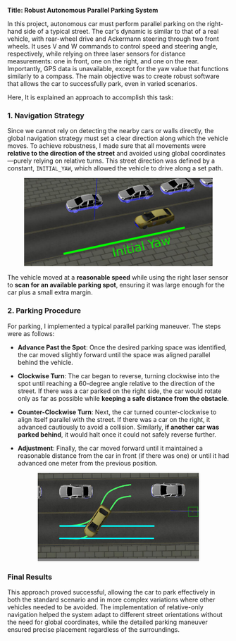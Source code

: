 **Title: Robust Autonomous Parallel Parking System**

In this project, autonomous car must perform parallel parking on the right-hand side of a typical street. The car's dynamic is similar to that of a real vehicle, with rear-wheel drive and Ackermann steering through two front wheels. It uses V and W commands to control speed and steering angle, respectively, while relying on three laser sensors for distance measurements: one in front, one on the right, and one on the rear. Importantly, GPS data is unavailable, except for the yaw value that functions similarly to a compass. The main objective was to create robust software that allows the car to successfully park, even in varied scenarios.

Here, It is explained an approach to accomplish this task:

### 1. Navigation Strategy

Since we cannot rely on detecting the nearby cars or walls directly, the global navigation strategy must set a clear direction along which the vehicle moves. To achieve robustness, I made sure that all movements were **relative to the direction of the street** and avoided using global coordinates—purely relying on relative turns. This street direction was defined by a constant, `INITIAL_YAW`, which allowed the vehicle to drive along a set path. 

<div align="center">
    <img src="./media/p3/yaw-direction.png" height=200px>
</div>

The vehicle moved at a **reasonable speed** while using the right laser sensor to **scan for an available parking spot**, ensuring it was large enough for the car plus a small extra margin.

### 2. Parking Procedure

For parking, I implemented a typical parallel parking maneuver. The steps were as follows:

- **Advance Past the Spot**: Once the desired parking space was identified, the car moved slightly forward until the space was aligned parallel behind the vehicle.

- **Clockwise Turn**: The car began to reverse, turning clockwise into the spot until reaching a 60-degree angle relative to the direction of the street. If there was a car parked on the right side, the car would rotate only as far as possible while **keeping a safe distance from the obstacle**.

- **Counter-Clockwise Turn**: Next, the car turned counter-clockwise to align itself parallel with the street. If there was a car on the right, it advanced cautiously to avoid a collision. Similarly, **if another car was parked behind**, it would halt once it could not safely reverse further.

- **Adjustment**: Finally, the car moved forward until it maintained a reasonable distance from the car in front (if there was one) or until it had advanced one meter from the previous position.

<div align="center">
    <img src="./media/p3/parking.png" height=200px>
</div>

### Final Results

This approach proved successful, allowing the car to park effectively in both the standard scenario and in more complex variations where other vehicles needed to be avoided. The implementation of relative-only navigation helped the system adapt to different street orientations without the need for global coordinates, while the detailed parking maneuver ensured precise placement regardless of the surroundings.
